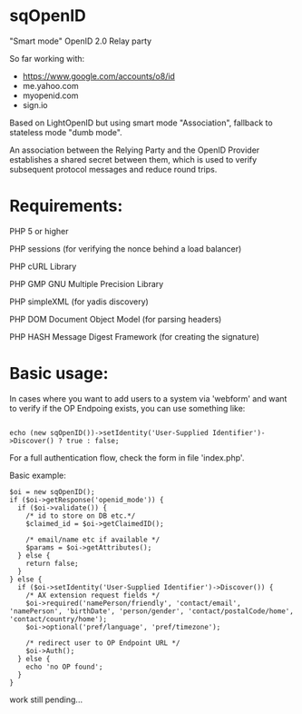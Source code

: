 sqOpenID
========

"Smart mode" OpenID 2.0 Relay party

So far working with:
 * https://www.google.com/accounts/o8/id
 * me.yahoo.com
 * myopenid.com
 * sign.io

Based on LightOpenID but using smart mode "Association", fallback to stateless mode "dumb mode".

An association between the Relying Party and the OpenID Provider establishes a shared secret between them, which is used to verify subsequent protocol messages and reduce round trips.


Requirements:
============
PHP 5 or higher

PHP sessions (for verifying the nonce behind a load balancer)

PHP cURL Library

PHP GMP GNU Multiple Precision Library

PHP simpleXML (for yadis discovery)

PHP DOM Document Object Model (for parsing headers)

PHP HASH Message Digest Framework (for creating the signature)


Basic usage:
============

In cases where you want to add users to a system via 'webform' and want to verify if the OP Endpoing exists, you can use something like:

<code>
echo (new sqOpenID())->setIdentity('User-Supplied Identifier')->Discover() ? true : false;
</code>

For a full authentication flow, check the form in file 'index.php'.

Basic example:

    $oi = new sqOpenID();
    if ($oi->getResponse('openid_mode')) {
      if ($oi->validate()) {
        /* id to store on DB etc.*/
        $claimed_id = $oi->getClaimedID();

        /* email/name etc if available */
        $params = $oi->getAttributes();
      } else {
        return false;
      }
    } else {
      if ($oi->setIdentity('User-Supplied Identifier')->Discover()) {
        /* AX extension request fields */
        $oi->required('namePerson/friendly', 'contact/email', 'namePerson', 'birthDate', 'person/gender', 'contact/postalCode/home', 'contact/country/home');
        $oi->optional('pref/language', 'pref/timezone');

        /* redirect user to OP Endpoint URL */
        $oi->Auth();
      } else {
        echo 'no OP found';
      }
    }

work still pending...